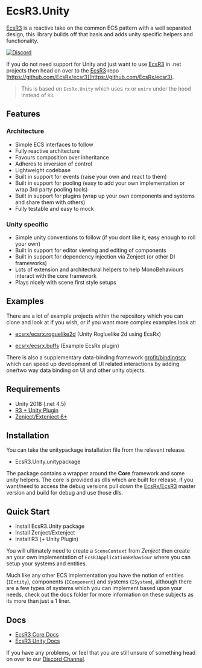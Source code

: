 # EcsR3.Unity

[EcsR3](https://github.com/EcsRx/ecsr3) is a reactive take on the common ECS pattern with a well separated design, this library builds off that basis and adds unity specific helpers and functionality.

[![Discord](https://img.shields.io/discord/488609938399297536.svg)](https://discord.gg/bS2rnGz)

If you do not need support for Unity and just want to use [EcsR3](https://github.com/EcsRx/ecsr3) in .net projects then head on over to the [EcsR3](https://github.com/EcsRx/ecsr3) repo [https://github.com/EcsRx/ecsr3](https://github.com/EcsRx/ecsr3).

> This is based on `EcsRx.Unity` which uses `rx` or `unirx` under the hood instead of `R3`.

## Features

### Architecture
- Simple ECS interfaces to follow
- Fully reactive architecture
- Favours composition over inheritance
- Adheres to inversion of control
- Lightweight codebase 
- Built in support for events (raise your own and react to them)
- Built in support for pooling (easy to add your own implementation or wrap 3rd party pooling tools)
- Built in support for plugins (wrap up your own components and systems and share them with others)
- Fully testable and easy to mock

### Unity specific
- Simple unity conventions to follow (if you dont like it, easy enough to roll your own)
- Built in support for editor viewing and editing of components
- Built in support for dependency injection via Zenject (or other DI frameworks)
- Lots of extension and architectural helpers to help MonoBehaviours interact with the core framework
- Plays nicely with scene first style setups

## Examples

There are a lot of example projects within the repository which you can clone and look at if you wish, or if you want more complex examples look at:

- [ecsrx/ecsrx.roguelike2d](https://github.com/ecsrx/ecsrx.roguelike2d) (Unity Rogluelike 2d using EcsRx)

- [ecsrx/ecsrx.buffs](https://github.com/ecsrx/ecsrx.buffs) (Example EcsRx plugin)

There is also a supplementary data-binding framework [grofit/bindingsrx](https://github.com/grofit/bindingsrx) which can speed up development of UI related interactions by adding one/two way data binding on UI and other unity objects.

## Requirements

- Unity 2018 (.net 4.5)
- [R3 + Unity Plugin](https://github.com/Cysharp/R3)
- [Zenject/Extenject 6+](https://github.com/modesttree/Zenject)

## Installation

You can take the unitypackage installation file from the relevent release.

- EcsR3.Unity.unitypackage

The package contains a wrapper around the **Core** framework and some unity helpers. The core is provided as dlls which are built for release, if you want/need to access the debug versions pull down the [EcsRx/EcsR3](https://github.com/EcsRx/ecsr3) master version and build for debug and use those dlls.

## Quick Start

- Install EcsR3.Unity package
- Install Zenject/Extenject
- Install R3 (+ Unity Plugin) 

You will ultimately need to create a `SceneContext` from *Zenject* then create an your own implementation of `EcsR3ApplicationBehaviour` where you can setup your systems and entities.

Much like any other ECS implementation you have the notion of entities (`IEntity`), components (`IComponent`) and systems (`ISystem`), although there are a few types of systems which you can implement based upon your needs, check out the docs folder for more information on these subjects as its more than just a 1 liner.

## Docs

- [EcsR3 Core Docs](https://github.com/EcsRx/ecsr3/tree/master/docs)
- [EcsR3 Unity Docs](/docs)

If you have any problems, or feel that you are still unsure of something head on over to our [Discord Channel](https://discord.gg/bS2rnGz).
